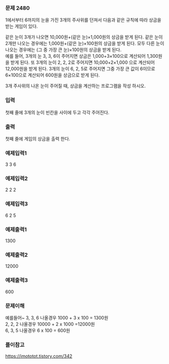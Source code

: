 ### 문제 2480
1에서부터 6까지의 눈을 가진 3개의 주사위를 던져서 다음과 같은 규칙에 따라 상금을 받는 게임이 있다. 

같은 눈이 3개가 나오면 10,000원+(같은 눈)×1,000원의 상금을 받게 된다. 
같은 눈이 2개만 나오는 경우에는 1,000원+(같은 눈)×100원의 상금을 받게 된다. 
모두 다른 눈이 나오는 경우에는 (그 중 가장 큰 눈)×100원의 상금을 받게 된다.  
예를 들어, 3개의 눈 3, 3, 6이 주어지면 상금은 1,000+3×100으로 계산되어 1,300원을 받게 된다. 또 3개의 눈이 2, 2, 2로 주어지면 10,000+2×1,000 으로 계산되어 12,000원을 받게 된다. 3개의 눈이 6, 2, 5로 주어지면 그중 가장 큰 값이 6이므로 6×100으로 계산되어 600원을 상금으로 받게 된다.

3개 주사위의 나온 눈이 주어질 때, 상금을 계산하는 프로그램을 작성 하시오.

### 입력
첫째 줄에 3개의 눈이 빈칸을 사이에 두고 각각 주어진다. 

### 출력
첫째 줄에 게임의 상금을 출력 한다.

### 예제입력1
3 3 6

### 예제입력2
2 2 2

### 예제입력3
6 2 5 

### 예제출력1
1300

### 예제출력2
12000

### 예제출력3
600

### 문제이해
  예를들어~
  3, 3, 6 나올경우 1000 + 3 x 100 = 1300원    
  2, 2, 2 나올경우 10000 + 2 x 1000 =12000원  
  6, 3, 5 나올경우 6 x 100 = 600원

### 플이참고
https://imototot.tistory.com/342
